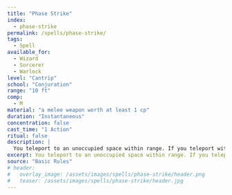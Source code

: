```yaml
---
title: "Phase Strike"
index:
  - phase-strike
permalink: /spells/phase-strike/
tags:
  - Spell
available_for:
  - Wizard
  - Sorcerer
  - Warlock
level: "Cantrip"
school: "Conjuration"
range: "10 ft"
comp:
  - M
material: "a melee weapon worth at least 1 cp"
duration: "Instantaneous"
concentration: false
cast_time: "1 Action"
ritual: false
description: |
  You teleport to an unoccupied space within range. If you teleport within 5 feet of a creature, you may take the attack action using the weapon used in the spell's casting.
excerpt: You teleport to an unoccupied space within range. If you teleport within 5 feet of a creature, you may take the attack action using the weapon used in the spell's casting."
source: "Basic Rules"
# header:
#   overlay_image: /assets/images/spells/phase-strike/header.png
#   teaser: /assets/images/spells/phase-strike/header.jpg
---
```

